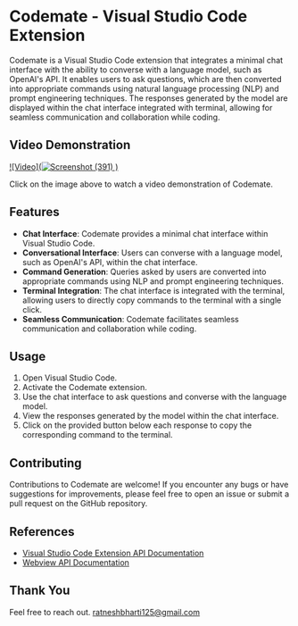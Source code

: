 # Codemate - Visual Studio Code Extension

Codemate is a Visual Studio Code extension that integrates a minimal chat interface with the ability to converse with a language model, such as OpenAI's API. It enables users to ask questions, which are then converted into appropriate commands using natural language processing (NLP) and prompt engineering techniques. The responses generated by the model are displayed within the chat interface integrated with terminal, allowing for seamless communication and collaboration while coding.

## Video Demonstration

[![Video](![Screenshot (391)](https://github.com/Ratnesh125/Codemate-VScode-Extension/assets/87529730/a3dd46e4-0b8e-4f25-ba2c-de2c147d2fa3)
)](https://drive.google.com/file/d/1negcCnKzXUitXCkCxzP_De4iDxnIhd_y/view?usp=sharing)


Click on the image above to watch a video demonstration of Codemate.

## Features

- **Chat Interface**: Codemate provides a minimal chat interface within Visual Studio Code.
- **Conversational Interface**: Users can converse with a language model, such as OpenAI's API, within the chat interface.
- **Command Generation**: Queries asked by users are converted into appropriate commands using NLP and prompt engineering techniques.
- **Terminal Integration**: The chat interface is integrated with the terminal, allowing users to directly copy commands to the terminal with a single click.
- **Seamless Communication**: Codemate facilitates seamless communication and collaboration while coding.

## Usage


1. Open Visual Studio Code.
2. Activate the Codemate extension.
3. Use the chat interface to ask questions and converse with the language model.
4. View the responses generated by the model within the chat interface.
5. Click on the provided button below each response to copy the corresponding command to the terminal.

## Contributing

Contributions to Codemate are welcome! If you encounter any bugs or have suggestions for improvements, please feel free to open an issue or submit a pull request on the GitHub repository.

## References

- [Visual Studio Code Extension API Documentation](https://code.visualstudio.com/api)
- [Webview API Documentation](https://code.visualstudio.com/api/extension-guides/webview)

## Thank You
Feel free to reach out.
ratneshbharti125@gmail.com
